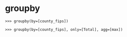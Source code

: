 # groupby

`>>> groupby(by=[county_fips])`

`>>> groupby(by=[county_fips], only=[Total], agg=[max])`